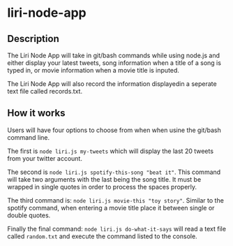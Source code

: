 # liri-node-app

## Description
The Liri Node App will take in git/bash commands while using node.js and either
display your latest tweets, song information when a 
title of a song is typed in, or movie information when a movie title is inputed.

The Liri Node App will also record the information displayedin a seperate text file called records.txt.

## How it works
Users will have four options to choose from when when usine the git/bash command line.

The first is `node liri.js my-tweets` which will display the last 20 tweets from 
your twitter account.

The second is `node liri.js spotify-this-song "beat it"`. This command will take two arguments with
the last being the song title. It must be wrapped in single quotes in order to process the spaces properly.


The third command is: `node liri.js movie-this "toy story"`. Similar to the spotify command, when entering
a movie title place it between single or double quotes.

Finally the final command: `node liri.js do-what-it-says` will read a text file called `random.txt`
and execute the command listed to the console.